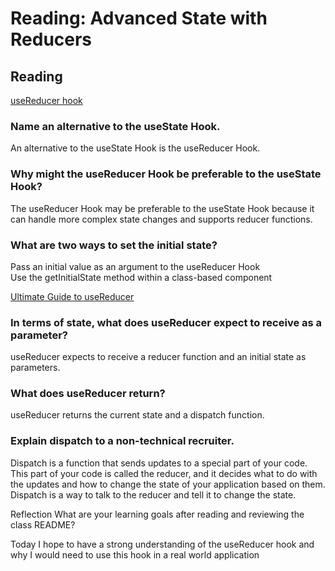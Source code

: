 <!-- @format -->

# Reading: Advanced State with Reducers

## Reading

[useReducer hook](https://reactjs.org/docs/hooks-reference.html#usereducer)

### Name an alternative to the useState Hook.

An alternative to the useState Hook is the useReducer Hook.

### Why might the useReducer Hook be preferable to the useState Hook?

The useReducer Hook may be preferable to the useState Hook because it can handle more complex state changes and supports reducer functions.

### What are two ways to set the initial state?

Pass an initial value as an argument to the useReducer Hook  
Use the getInitialState method within a class-based component

[Ultimate Guide to useReducer](https://blog.logrocket.com/react-usereducer-hook-ultimate-guide/)

### In terms of state, what does useReducer expect to receive as a parameter?

useReducer expects to receive a reducer function and an initial state as parameters.

### What does useReducer return?

useReducer returns the current state and a dispatch function.

### Explain dispatch to a non-technical recruiter.

Dispatch is a function that sends updates to a special part of your code. This part of your code is called the reducer, and it decides what to do with the updates and how to change the state of your application based on them. Dispatch is a way to talk to the reducer and tell it to change the state.

Reflection
What are your learning goals after reading and reviewing the class README?

Today I hope to have a strong understanding of the useReducer hook and why I would need to use this hook in a real world application